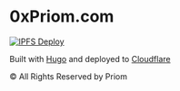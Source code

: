 # 0xPriom.com

[![IPFS Deploy](https://github.com/priom/priom.dev/actions/workflows/ipfs-deploy.yml/badge.svg?branch=main)](https://github.com/priom/priom.dev/actions/workflows/ipfs-deploy.yml)

Built with [Hugo](https://gohugo.io/) and deployed to [Cloudflare](https://dash.cloudflare.com/aaa427dbc7d79ffbc57eeb85328fb704/pages/view/priom)

© All Rights Reserved by Priom
